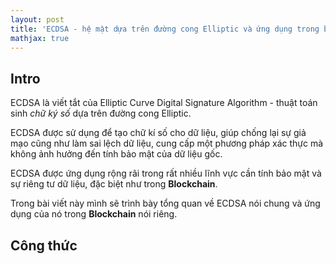 ```yaml
---
layout: post
title: 'ECDSA - hệ mật dựa trên đường cong Elliptic và ứng dụng trong blockchain'
mathjax: true
---
```


## Intro

ECDSA là viết tắt của Elliptic Curve Digital Signature Algorithm - thuật toán sinh _chữ ký số_ dựa trên đường cong Elliptic.

ECDSA được sử dụng để tạo chữ kí số cho dữ liệu, giúp chống lại sự giả mạo cũng như làm sai lệch dữ liệu, cung cấp một phương pháp xác thực mà không ảnh hưởng đến tính bảo mật của dữ liệu gốc.

ECDSA được ứng dụng rộng rãi trong rất nhiều lĩnh vực cần tính bảo mật và sự riêng tư dữ liệu, đặc biệt như trong **Blockchain**.

Trong bài viết này mình sẽ trình bày tổng quan về ECDSA nói chung và ứng dụng của nó trong **Blockchain** nói riêng.

## Công thức
